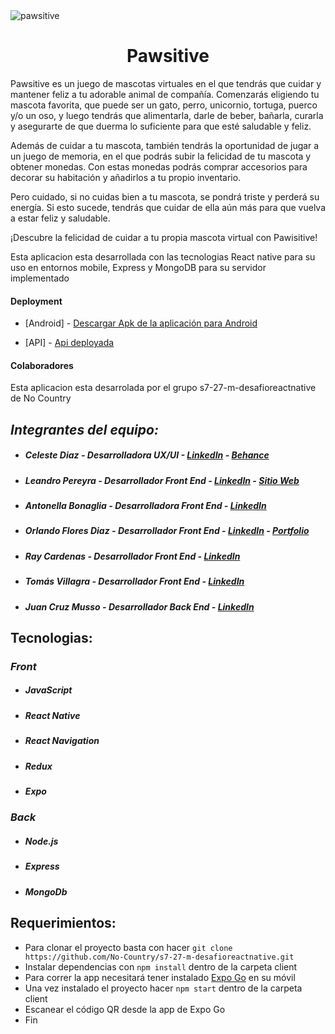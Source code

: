 

<img src='https://res.cloudinary.com/ddkurzft6/image/upload/v1681843052/pawsitive/logoparaleNAdro-01_utulfl.png' alt="pawsitive"/>
 <p align="center">
<h1 style="text-align: center;">Pawsitive</h1>
Pawsitive es un juego de mascotas virtuales en el que tendrás que cuidar y mantener feliz a tu adorable animal de compañía. Comenzarás eligiendo tu mascota favorita, que puede ser un gato, perro, unicornio, tortuga, puerco y/o un oso, y luego tendrás que alimentarla, darle de beber, bañarla, curarla y asegurarte de que duerma lo suficiente para que esté saludable y feliz.

Además de cuidar a tu mascota, también tendrás la oportunidad de jugar a un juego de memoria, en el que podrás subir la felicidad de tu mascota y obtener monedas. Con estas monedas podrás comprar accesorios para decorar su habitación y añadirlos a tu propio inventario.

Pero cuidado, si no cuidas bien a tu mascota, se pondrá triste y perderá su energía. Si esto sucede, tendrás que cuidar de ella aún más para que vuelva a estar feliz y saludable.

¡Descubre la felicidad de cuidar a tu propia mascota virtual con Pawisitive!
<p>


<p>Esta aplicacion esta desarrollada con las tecnologias React native para su uso en entornos mobile, Express y MongoDB para su servidor implementado</p>
<h4>Deployment</h4>

- [Android] - [Descargar Apk de la aplicación para Android]()

- [API] - [Api deployada](https://s7-27-m-desafioreactnative-production.up.railway.app)


<h4>Colaboradores</h4>
<p>Esta aplicacion esta desarrolada por el grupo <span>s7-27-m-desafioreactnative</span> de No Country</p>

## _Integrantes del equipo:_
* ##### Celeste Diaz - Desarrolladora UX/UI - [LinkedIn](https://www.linkedin.com/in/bluewesome/) - [Behance](https://www.behance.net/Bluewesome) #####
* ##### Leandro Pereyra - Desarrollador Front End - [LinkedIn](https://www.linkedin.com/in/leandro-pereyra/) - [Sitio Web](https://leandropereyra.ar) #####
* ##### Antonella Bonaglia - Desarrolladora Front End - [LinkedIn](https://www.linkedin.com/in/) #####
* ##### Orlando Flores Diaz - Desarrollador Front End - [LinkedIn](https://www.linkedin.com/in/orlando-flores365/) - [Portfolio](https://lalomax.github.io/My-portfolio/) #####
* ##### Ray Cardenas - Desarrollador Front End - [LinkedIn](https://www.linkedin.com/in/ray-kevin-cardenas-mayma-a59a341bb) #####
* ##### Tomás Villagra - Desarrollador Front End - [LinkedIn](https://www.linkedin.com/in/tomas-villagra-381a8a24b/) #####
* ##### Juan Cruz Musso - Desarrollador Back End - [LinkedIn](https://www.linkedin.com/in/) #####

## Tecnologias:
### _Front_
* ##### JavaScript #####
* ##### React Native #####
* ##### React Navigation #####
* ##### Redux #####
* ##### Expo #####

### _Back_
* ##### Node.js #####
* ##### Express #####
* ##### MongoDb #####

## Requerimientos:
* Para clonar el proyecto basta con hacer `git clone https://github.com/No-Country/s7-27-m-desafioreactnative.git`
* Instalar dependencias con `npm install` dentro de la carpeta client
* Para correr la app necesitará tener instalado [Expo Go](https://expo.dev/) en su móvil
* Una vez instalado el proyecto hacer `npm start` dentro de la carpeta client
* Escanear el código QR desde la app de Expo Go 
* Fin
